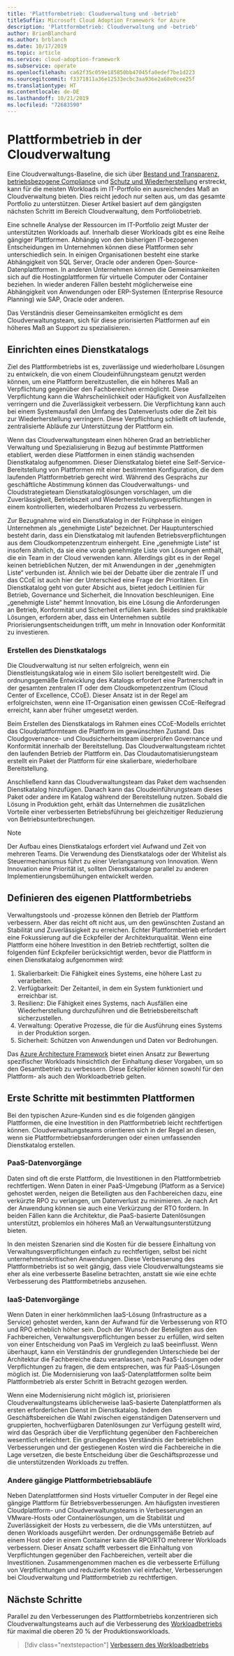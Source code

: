 ```yaml
---
title: 'Plattformbetrieb: Cloudverwaltung und -betrieb'
titleSuffix: Microsoft Cloud Adoption Framework for Azure
description: 'Plattformbetrieb: Cloudverwaltung und -betrieb'
author: BrianBlanchard
ms.author: brblanch
ms.date: 10/17/2019
ms.topic: article
ms.service: cloud-adoption-framework
ms.subservice: operate
ms.openlocfilehash: ca62f35c059e185850bb47045fa0edef7be1d223
ms.sourcegitcommit: f3371811a36e12533ecbc3aa936e2a68e0cee25f
ms.translationtype: HT
ms.contentlocale: de-DE
ms.lasthandoff: 10/21/2019
ms.locfileid: "72683590"
---
```

# <a name="platform-operations-in-cloud-management"></a>Plattformbetrieb in der Cloudverwaltung

Eine Cloudverwaltungs-Baseline, die sich über [Bestand und Transparenz](./inventory.md), [betriebsbezogene Compliance](./operational-compliance.md) und [Schutz und Wiederherstellung](./protect.md) erstreckt, kann für die meisten Workloads im IT-Portfolio ein ausreichendes Maß an Cloudverwaltung bieten. Dies reicht jedoch nur selten aus, um das gesamte Portfolio zu unterstützen. Dieser Artikel basiert auf dem gängigsten nächsten Schritt im Bereich Cloudverwaltung, dem Portfoliobetrieb.

Eine schnelle Analyse der Ressourcen im IT-Portfolio zeigt Muster der unterstützten Workloads auf. Innerhalb dieser Workloads gibt es eine Reihe gängiger Plattformen. Abhängig von den bisherigen IT-bezogenen Entscheidungen im Unternehmen können diese Plattformen sehr unterschiedlich sein. In einigen Organisationen besteht eine starke Abhängigkeit von SQL Server, Oracle oder anderen Open-Source-Datenplattformen. In anderen Unternehmen können die Gemeinsamkeiten sich auf die Hostingplattformen für virtuelle Computer oder Container beziehen. In wieder anderen Fällen besteht möglicherweise eine Abhängigkeit von Anwendungen oder ERP-Systemen (Enterprise Resource Planning) wie SAP, Oracle oder anderen.

Das Verständnis dieser Gemeinsamkeiten ermöglicht es dem Cloudverwaltungsteam, sich für diese priorisierten Plattformen auf ein höheres Maß an Support zu spezialisieren.

## <a name="establish-a-service-catalog"></a>Einrichten eines Dienstkatalogs

Ziel des Plattformbetriebs ist es, zuverlässige und wiederholbare Lösungen zu entwickeln, die von einem Cloudeinführungsteam genutzt werden können, um eine Plattform bereitzustellen, die ein höheres Maß an Verpflichtung gegenüber den Fachbereichen ermöglicht. Diese Verpflichtung kann die Wahrscheinlichkeit oder Häufigkeit von Ausfallzeiten verringern und die Zuverlässigkeit verbessern. Die Verpflichtung kann auch bei einem Systemausfall den Umfang des Datenverlusts oder die Zeit bis zur Wiederherstellung verringern. Diese Verpflichtung schließt oft laufende, zentralisierte Abläufe zur Unterstützung der Plattform ein.

Wenn das Cloudverwaltungsteam einen höheren Grad an betrieblicher Verwaltung und Spezialisierung in Bezug auf bestimmte Plattformen etabliert, werden diese Plattformen in einen ständig wachsenden Dienstkatalog aufgenommen. Dieser Dienstkatalog bietet eine Self-Service-Bereitstellung von Plattformen mit einer bestimmten Konfiguration, die dem laufenden Plattformbetrieb gerecht wird. Während des Gesprächs zur geschäftliche Abstimmung können das Cloudverwaltungs- und Cloudstrategieteam Dienstkataloglösungen vorschlagen, um die Zuverlässigkeit, Betriebszeit und Wiederherstellungsverpflichtungen in einem kontrollierten, wiederholbaren Prozess zu verbessern.

Zur Bezugnahme wird ein Dienstkatalog in der Frühphase in einigen Unternehmen als „genehmigte Liste“ bezeichnet. Der Hauptunterschied besteht darin, dass ein Dienstkatalog mit laufenden Betriebsverpflichtungen aus dem Cloudkompetenzzentrum einhergeht. Eine „genehmigte Liste“ ist insofern ähnlich, da sie eine vorab genehmigte Liste von Lösungen enthält, die ein Team in der Cloud verwenden kann. Allerdings gibt es in der Regel keinen betrieblichen Nutzen, der mit Anwendungen in der „genehmigten Liste“ verbunden ist. Ähnlich wie bei der Debatte über die zentrale IT und das CCoE ist auch hier der Unterschied eine Frage der Prioritäten. Ein Dienstkatalog geht von guter Absicht aus, bietet jedoch Leitlinien für Betrieb, Governance und Sicherheit, die Innovation beschleunigen. Eine „genehmigte Liste“ hemmt Innovation, bis eine Lösung die Anforderungen an Betrieb, Konformität und Sicherheit erfüllen kann. Beides sind praktikable Lösungen, erfordern aber, dass ein Unternehmen subtile Priorisierungsentscheidungen trifft, um mehr in Innovation oder Konformität zu investieren.

### <a name="building-the-service-catalog"></a>Erstellen des Dienstkatalogs

Die Cloudverwaltung ist nur selten erfolgreich, wenn ein Dienstleistungskatalog wie in einem Silo isoliert bereitgestellt wird. Die ordnungsgemäße Entwicklung des Katalogs erfordert eine Partnerschaft in der gesamten zentralen IT oder dem Cloudkompetenzzentrum (Cloud Center of Excellence, CCoE). Dieser Ansatz ist in der Regel am erfolgreichsten, wenn eine IT-Organisation einen gewissen CCoE-Reifegrad erreicht, kann aber früher umgesetzt werden.

Beim Erstellen des Dienstkatalogs im Rahmen eines CCoE-Modells errichtet das Cloudplattformteam die Plattform im gewünschten Zustand. Das Cloudgovernance- und Cloudsicherheitsteam überprüfen Governance und Konformität innerhalb der Bereitstellung. Das Cloudverwaltungsteam richtet den laufenden Betrieb der Plattform ein. Das Cloudautomatisierungsteam erstellt ein Paket der Plattform für eine skalierbare, wiederholbare Bereitstellung.

Anschließend kann das Cloudverwaltungsteam das Paket dem wachsenden Dienstkatalog hinzufügen. Danach kann das Cloudeinführungsteam dieses Paket oder andere im Katalog während der Bereitstellung nutzen. Sobald die Lösung in Produktion geht, erhält das Unternehmen die zusätzlichen Vorteile einer verbesserten Betriebsführung bei gleichzeitiger Reduzierung von Betriebsunterbrechungen.

> [!NOTE]
> Der Aufbau eines Dienstkatalogs erfordert viel Aufwand und Zeit von mehreren Teams. Die Verwendung des Dienstkatalogs oder der Whitelist als Steuermechanismus führt zu einer Verlangsamung von Innovation. Wenn Innovation eine Priorität ist, sollten Dienstkataloge parallel zu anderen Implementierungsbemühungen entwickelt werden.

## <a name="defining-your-own-platform-operations"></a>Definieren des eigenen Plattformbetriebs

Verwaltungstools und -prozesse können den Betrieb der Plattform verbessern. Aber das reicht oft nicht aus, um den gewünschten Zustand an Stabilität und Zuverlässigkeit zu erreichen. Echter Plattformbetrieb erfordert eine Fokussierung auf die Eckpfeiler der Architekturqualität. Wenn eine Plattform eine höhere Investition in den Betrieb rechtfertigt, sollten die folgenden fünf Eckpfeiler berücksichtigt werden, bevor die Plattform in einen Dienstkatalog aufgenommen wird:

1. Skalierbarkeit: Die Fähigkeit eines Systems, eine höhere Last zu verarbeiten.
2. Verfügbarkeit: Der Zeitanteil, in dem ein System funktioniert und erreichbar ist.
3. Resilienz: Die Fähigkeit eines Systems, nach Ausfällen eine Wiederherstellung durchzuführen und die Betriebsbereitschaft sicherzustellen.
4. Verwaltung: Operative Prozesse, die für die Ausführung eines Systems in der Produktion sorgen.
5. Sicherheit: Schützen von Anwendungen und Daten vor Bedrohungen.

Das [Azure Architecture Framework](https://docs.microsoft.com/azure/architecture/guide/pillars) bietet einen Ansatz zur Bewertung spezifischer Workloads hinsichtlich der Einhaltung dieser Vorgaben, um so den Gesamtbetrieb zu verbessern. Diese Eckpfeiler können sowohl für den Plattform- als auch den Workloadbetrieb gelten.

## <a name="getting-started-with-specific-platforms"></a>Erste Schritte mit bestimmten Plattformen

Bei den typischen Azure-Kunden sind es die folgenden gängigen Plattformen, die eine Investition in den Plattformbetrieb leicht rechtfertigen können. Cloudverwaltungsteams orientieren sich in der Regel an diesen, wenn sie Plattformbetriebsanforderungen oder einen umfassenden Dienstkatalog erstellen.

### <a name="paas-data-operations"></a>PaaS-Datenvorgänge

Daten sind oft die erste Plattform, die Investitionen in den Plattformbetrieb rechtfertigen. Wenn Daten in einer PaaS-Umgebung (Platform as a Service) gehostet werden, neigen die Beteiligten aus den Fachbereichen dazu, eine verkürzte RPO zu verlangen, um Datenverlust zu minimieren. Je nach Art der Anwendung können sie auch eine Verkürzung der RTO fordern. In beiden Fällen kann die Architektur, die PaaS-basierte Datenlösungen unterstützt, problemlos ein höheres Maß an Verwaltungsunterstützung bieten.

In den meisten Szenarien sind die Kosten für die bessere Einhaltung von Verwaltungsverpflichtungen einfach zu rechtfertigen, selbst bei nicht unternehmenskritischen Anwendungen. Diese Verbesserung des Plattformbetriebs ist so weit gängig, dass viele Cloudverwaltungsteams sie eher als eine verbesserte Baseline betrachten, anstatt sie wie eine echte Verbesserung des Plattformbetriebs anzusehen.

### <a name="iaas-data-operations"></a>IaaS-Datenvorgänge

Wenn Daten in einer herkömmlichen IaaS-Lösung (Infrastructure as a Service) gehostet werden, kann der Aufwand für die Verbesserung von RTO und RPO erheblich höher sein. Doch der Wunsch der Beteiligten aus den Fachbereichen, Verwaltungsverpflichtungen besser zu erfüllen, wird selten von einer Entscheidung von PaaS im Vergleich zu  IaaS beeinflusst. Wenn überhaupt, kann ein Verständnis der grundlegenden Unterschiede bei der Architektur die Fachbereiche dazu veranlassen, nach PaaS-Lösungen oder Verpflichtungen zu fragen, die dem entsprechen, was für PaaS-Lösungen möglich ist. Die Modernisierung von IaaS-Datenplattformen sollte beim Plattformbetrieb als erster Schritt in Betracht gezogen werden.

Wenn eine Modernisierung nicht möglich ist, priorisieren Cloudverwaltungsteams üblicherweise IaaS-basierte Datenplattformen als ersten erforderlichen Dienst im Dienstkatalog. Indem den Geschäftsbereichen die Wahl zwischen eigenständigen Datenservern und gruppierten, hochverfügbaren Datenlösungen zur Verfügung gestellt wird, wird das Gespräch über die Verpflichtung gegenüber den Fachbereichen wesentlich erleichtert. Ein grundlegendes Verständnis der betrieblichen Verbesserungen und der gestiegenen Kosten wird die Fachbereiche in die Lage versetzen, die beste Entscheidung über die Geschäftsprozesse und die unterstützenden Workloads zu treffen.

### <a name="other-common-platform-operations"></a>Andere gängige Plattformbetriebsabläufe

Neben Datenplattformen sind Hosts virtueller Computer in der Regel eine gängige Plattform für Betriebsverbesserungen. Am häufigsten investieren Cloudplattform- und Cloudverwaltungsteams in Verbesserungen an VMware-Hosts oder Containerlösungen, um die Stabilität und Zuverlässigkeit der Hosts zu verbessern, die die VMs unterstützen, auf denen Workloads ausgeführt werden. Der ordnungsgemäße Betrieb auf einem Host oder in einem Container kann die RPO/RTO mehrerer Workloads verbessern. Dieser Ansatz schafft verbessert die Einhaltung von Verpflichtungen gegenüber den Fachbereichen, verteilt aber die Investitionen. Zusammengenommen machen es die verbesserte Erfüllung von Verpflichtungen und reduzierte Kosten viel einfacher, Verbesserungen bei Cloudverwaltung und Plattformbetrieb zu rechtfertigen.

## <a name="next-steps"></a>Nächste Schritte

Parallel zu den Verbesserungen des Plattformbetriebs konzentrieren sich Cloudverwaltungsteams auch auf die Verbesserung des [Workloadbetriebs](./workload.md) für maximal die oberen 20 % der Produktionsworkloads.

> [!div class="nextstepaction"]
> [Verbessern des Workloadbetriebs](./workload.md)
